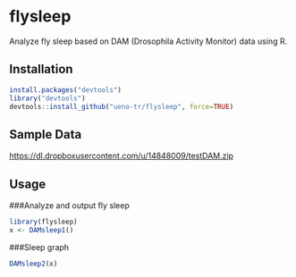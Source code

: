 # flysleep

Analyze fly sleep based on DAM (Drosophila Activity Monitor) data using R.

## Installation

```r
install.packages("devtools")
library("devtools")
devtools::install_github("ueno-tr/flysleep", force=TRUE)
```

## Sample Data
https://dl.dropboxusercontent.com/u/14848009/testDAM.zip

## Usage

###Analyze and output fly sleep
```r
library(flysleep)
x <- DAMsleep1()
```
###Sleep graph
```r
DAMsleep2(x)
```
